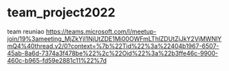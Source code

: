 # team_project2022
team reuniao
https://teams.microsoft.com/l/meetup-join/19%3ameeting_MjZkYjI1NjUtZDE1Mi00OWFmLThlZDUtZjJkY2VjMWNlYmQ4%40thread.v2/0?context=%7b%22Tid%22%3a%22404b1967-6507-45ab-8a6d-7374a3f478be%22%2c%22Oid%22%3a%22b3ffe46c-9900-460c-b965-fd59e2881c11%22%7d
